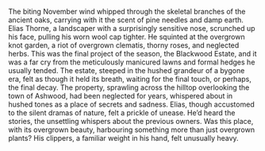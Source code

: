 The biting November wind whipped through the skeletal branches of the ancient oaks, carrying with it the scent of pine needles and damp earth.  Elias Thorne, a landscaper with a surprisingly sensitive nose,  scrunched up his face, pulling his worn wool cap tighter.  He squinted at the overgrown knot garden, a riot of overgrown clematis, thorny roses, and neglected herbs.  This was the final project of the season, the Blackwood Estate, and it was a far cry from the meticulously manicured lawns and formal hedges he usually tended.  The estate, steeped in the hushed grandeur of a bygone era, felt as though it held its breath, waiting for the final touch, or perhaps, the final decay.  The property, sprawling across the hilltop overlooking the town of Ashwood, had been neglected for years, whispered about in hushed tones as a place of secrets and sadness. Elias, though accustomed to the silent dramas of nature, felt a prickle of unease. He’d heard the stories, the unsettling whispers about the previous owners. Was this place, with its overgrown beauty, harbouring something more than just overgrown plants?  His clippers, a familiar weight in his hand, felt unusually heavy.
